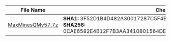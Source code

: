 | File Name | Checksum |
| ------------- | ------------- |
| <a href="https://github.com/lesongvi/MaxMinesQM/releases/download/v1.0.16.0/MaxMinesQMv57.7z">MaxMinesQMv57.7z</a> | **SHA1:** 3F52D1B4D482A30017287C5F4E631FCCD8B65745<br/>**SHA256:** 0CAE6582E4B12F7B3AA3410801564DE4DA64B49FDF4E1FC7B8E7999EB8594971|
